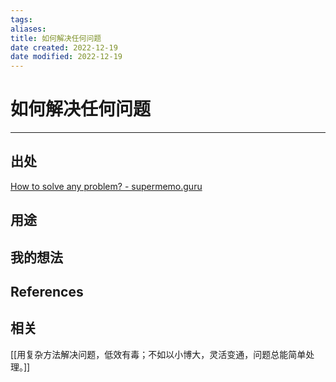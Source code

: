 ```yaml
---
tags: 
aliases: 
title: 如何解决任何问题
date created: 2022-12-19
date modified: 2022-12-19
---
```


# 如何解决任何问题
---



## 出处

[How to solve any problem? - supermemo.guru](https://supermemo.guru/wiki/How_to_solve_any_problem%3F)

## 用途




## 我的想法



## References



## 相关

[[用复杂方法解决问题，低效有毒；不如以小博大，灵活变通，问题总能简单处理。]]